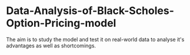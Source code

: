 # Data-Analysis-of-Black-Scholes-Option-Pricing-model

The aim is to study the model and test it on real-world data to analyse it's advantages as well as shortcomings.
